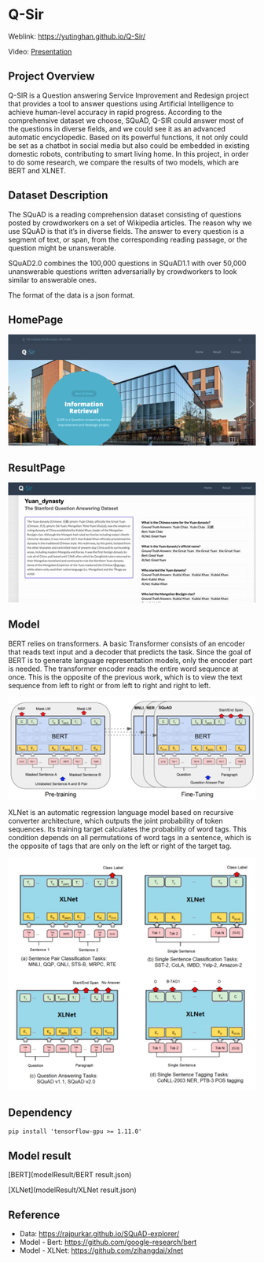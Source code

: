 # Q-Sir
Weblink: https://yutinghan.github.io/Q-Sir/

Video: [Presentation](Q-Sir/Presentation.mp4)

## Project Overview

Q-SIR is a Question answering Service Improvement and Redesign project that provides a tool to answer questions using Artificial Intelligence to achieve human-level accuracy in rapid progress. According to the comprehensive dataset we choose, SQuAD, Q-SIR could answer most of the questions in diverse fields, and we could see it as an advanced automatic encyclopedic. 
Based on its powerful functions, it not only could be set as a chatbot in social media but also could be embedded in existing domestic robots, contributing to smart living home. 
In this project, in order to do some research, we compare the results of two models, which are BERT and XLNET.

## Dataset Description

The SQuAD is a reading comprehension dataset consisting of questions posted by crowdworkers on a set of Wikipedia articles. The reason why we use SQuAD is that it’s in diverse fields. The answer to every question is a segment of text, or span, from the corresponding reading passage, or the question might be unanswerable. 
 
SQuAD2.0 combines the 100,000 questions in SQuAD1.1 with over 50,000 unanswerable questions written adversarially by crowdworkers to look similar to answerable ones. 
 
The format of the data is a json format. 

## HomePage
![HomePage](/media/homePage.png)


## ResultPage
![ResultPage](/media/resultPage.gif)


## Model 

BERT relies on transformers. A basic Transformer consists of an encoder that reads text input and a decoder that predicts the task. Since the goal of BERT is to generate language representation models, only the encoder part is needed. The transformer encoder reads the entire word sequence at once. This is the opposite of the previous work, which is to view the text sequence from left to right or from left to right and right to left.

![BERT](/media/BERT.png)

XLNet is an automatic regression language model based on recursive converter architecture, which outputs the joint probability of token sequences. Its training target calculates the probability of word tags. This condition depends on all permutations of word tags in a sentence, which is the opposite of tags that are only on the left or right of the target tag.

![XLNet](/media/XLNet.png)

Dependency
------
```shell
pip install 'tensorflow-gpu >= 1.11.0'
```

Model result
------
[BERT](modelResult/BERT result.json)

[XLNet](modelResult/XLNet result.json)

Reference
------
- Data: https://rajpurkar.github.io/SQuAD-explorer/
- Model - Bert: https://github.com/google-research/bert
- Model - XLNet: https://github.com/zihangdai/xlnet
